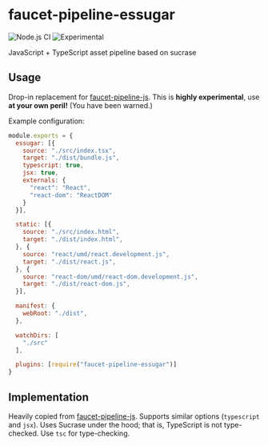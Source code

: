 # faucet-pipeline-essugar

![Node.js CI](https://github.com/larsrh/faucet-pipeline-essugar/workflows/Node.js%20CI/badge.svg)
![Experimental](https://img.shields.io/badge/lifecycle-experimental-orange.svg)

JavaScript + TypeScript asset pipeline based on sucrase

## Usage

Drop-in replacement for [faucet-pipeline-js](https://github.com/faucet-pipeline/faucet-pipeline-js).
This is **highly experimental**, use **at your own peril!** (You have been warned.)

Example configuration:

```js
module.exports = {
  essugar: [{
    source: "./src/index.tsx",
    target: "./dist/bundle.js",
    typescript: true,
    jsx: true,
    externals: {
      "react": "React",
      "react-dom": "ReactDOM"
    }
  }],

  static: [{
    source: "./src/index.html",
    target: "./dist/index.html",
  }, {
    source: "react/umd/react.development.js",
    target: "./dist/react.js",
  }, {
    source: "react-dom/umd/react-dom.development.js",
    target: "./dist/react-dom.js",
  }],

  manifest: {
    webRoot: "./dist",
  },

  watchDirs: [
    "./src"
  ],

  plugins: [require("faucet-pipeline-essugar")]
}
```

## Implementation

Heavily copied from [faucet-pipeline-js](https://github.com/faucet-pipeline/faucet-pipeline-js).
Supports similar options (`typescript` and `jsx`).
Uses Sucrase under the hood; that is, TypeScript is not type-checked.
Use `tsc` for type-checking.
